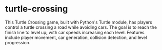 # turtle-crossing
This Turtle Crossing game, built with Python's Turtle module, has players control a turtle crossing a road while avoiding cars. The goal is to reach the finish line to level up, with car speeds increasing each level. Features include player movement, car generation, collision detection, and level progression.
